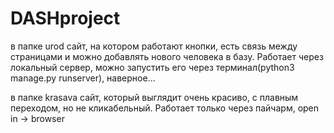 # DASHproject

в папке urod сайт, на котором работают кнопки, есть связь между страницами и можно добавлять нового человека в базу.
Работает через локальный сервер, можно запустить его через терминал(python3 manage.py runserver), наверное...



в папке krasava сайт, который выглядит очень красиво, с плавным переходом, но не кликабельный.
Работает только через пайчарм, open in -> browser

